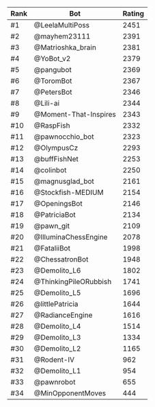 Rank|Bot|Rating
---|---|---
#1|@LeelaMultiPoss|2451
#2|@mayhem23111|2391
#3|@Matrioshka_brain|2381
#4|@YoBot_v2|2379
#5|@pangubot|2369
#6|@ToromBot|2367
#7|@PetersBot|2346
#8|@Lili-ai|2344
#9|@Moment-That-Inspires|2343
#10|@RaspFish|2332
#11|@pawnocchio_bot|2323
#12|@OlympusCz|2293
#13|@buffFishNet|2253
#14|@colinbot|2250
#15|@magnusglad_bot|2161
#16|@Stockfish-MEDIUM|2154
#17|@OpeningsBot|2146
#18|@PatriciaBot|2134
#19|@pawn_git|2109
#20|@IlluminaChessEngine|2078
#21|@FataliiBot|1998
#22|@ChessatronBot|1948
#23|@Demolito_L6|1802
#24|@ThinkingPileORubbish|1741
#25|@Demolito_L5|1696
#26|@littlePatricia|1644
#27|@RadianceEngine|1616
#28|@Demolito_L4|1514
#29|@Demolito_L3|1334
#30|@Demolito_L2|1165
#31|@Rodent-IV|962
#32|@Demolito_L1|954
#33|@pawnrobot|655
#34|@MinOpponentMoves|444
